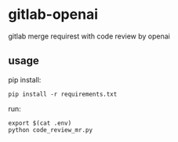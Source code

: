 # gitlab-openai
gitlab merge requirest with code review by openai

## usage
pip install:  
```
pip install -r requirements.txt
```

run:  
```
export $(cat .env)
python code_review_mr.py
```
